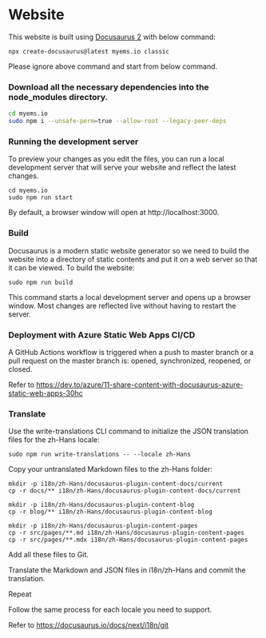 # Website

This website is built using [Docusaurus 2](https://docusaurus.io/) with below command:

```
npx create-docusaurus@latest myems.io classic
```

Please ignore above command and start from below command.

### Download all the necessary dependencies into the node_modules directory.
```bash
cd myems.io
sudo npm i --unsafe-perm=true --allow-root --legacy-peer-deps
```

### Running the development server

To preview your changes as you edit the files, you can run a local development server that will serve your website and reflect the latest changes.
```
cd myems.io
sudo npm run start
```
By default, a browser window will open at http://localhost:3000.

### Build

Docusaurus is a modern static website generator so we need to build the website into a directory of static contents and put it on a web server so that it can be viewed. To build the website:
```
sudo npm run build
```

This command starts a local development server and opens up a browser window. Most changes are reflected live without having to restart the server.

### Deployment with Azure Static Web Apps CI/CD

A GitHub Actions workflow is triggered when a push to master branch or a pull request on the master branch is: opened, synchronized, reopened, or closed.

Refer to https://dev.to/azure/11-share-content-with-docusaurus-azure-static-web-apps-30hc

### Translate

Use the write-translations CLI command to initialize the JSON translation files for the zh-Hans locale:
```
sudo npm run write-translations -- --locale zh-Hans
```

Copy your untranslated Markdown files to the zh-Hans folder:

```
mkdir -p i18n/zh-Hans/docusaurus-plugin-content-docs/current
cp -r docs/** i18n/zh-Hans/docusaurus-plugin-content-docs/current

mkdir -p i18n/zh-Hans/docusaurus-plugin-content-blog
cp -r blog/** i18n/zh-Hans/docusaurus-plugin-content-blog

mkdir -p i18n/zh-Hans/docusaurus-plugin-content-pages
cp -r src/pages/**.md i18n/zh-Hans/docusaurus-plugin-content-pages
cp -r src/pages/**.mdx i18n/zh-Hans/docusaurus-plugin-content-pages
```

Add all these files to Git.

Translate the Markdown and JSON files in i18n/zh-Hans and commit the translation.

Repeat

Follow the same process for each locale you need to support.

Refer to https://docusaurus.io/docs/next/i18n/git
